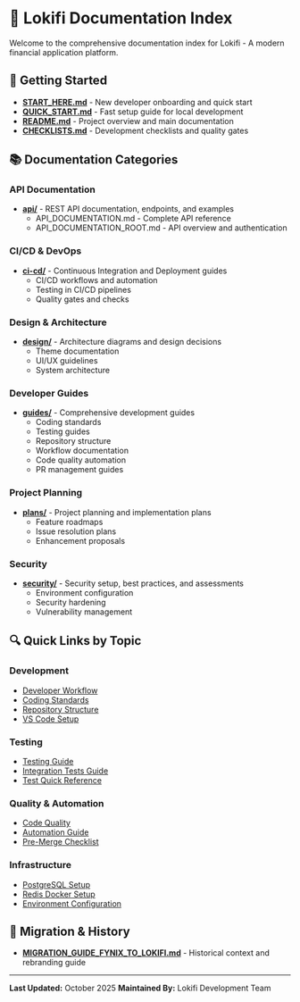 # 📑 Lokifi Documentation Index

Welcome to the comprehensive documentation index for Lokifi - A modern financial application platform.

## 🚀 Getting Started

- **[START_HERE.md](START_HERE.md)** - New developer onboarding and quick start
- **[QUICK_START.md](QUICK_START.md)** - Fast setup guide for local development
- **[README.md](README.md)** - Project overview and main documentation
- **[CHECKLISTS.md](CHECKLISTS.md)** - Development checklists and quality gates

## 📚 Documentation Categories

### API Documentation
- **[api/](api/)** - REST API documentation, endpoints, and examples
  - API_DOCUMENTATION.md - Complete API reference
  - API_DOCUMENTATION_ROOT.md - API overview and authentication

### CI/CD & DevOps
- **[ci-cd/](ci-cd/)** - Continuous Integration and Deployment guides
  - CI/CD workflows and automation
  - Testing in CI/CD pipelines
  - Quality gates and checks

### Design & Architecture
- **[design/](design/)** - Architecture diagrams and design decisions
  - Theme documentation
  - UI/UX guidelines
  - System architecture

### Developer Guides
- **[guides/](guides/)** - Comprehensive development guides
  - Coding standards
  - Testing guides
  - Repository structure
  - Workflow documentation
  - Code quality automation
  - PR management guides

### Project Planning
- **[plans/](plans/)** - Project planning and implementation plans
  - Feature roadmaps
  - Issue resolution plans
  - Enhancement proposals

### Security
- **[security/](security/)** - Security setup, best practices, and assessments
  - Environment configuration
  - Security hardening
  - Vulnerability management

## 🔍 Quick Links by Topic

### Development
- [Developer Workflow](guides/DEVELOPER_WORKFLOW.md)
- [Coding Standards](guides/CODING_STANDARDS.md)
- [Repository Structure](guides/REPOSITORY_STRUCTURE.md)
- [VS Code Setup](guides/VSCODE_SETUP.md)

### Testing
- [Testing Guide](guides/TESTING_GUIDE.md)
- [Integration Tests Guide](guides/INTEGRATION_TESTS_GUIDE.md)
- [Test Quick Reference](guides/TEST_QUICK_REFERENCE.md)

### Quality & Automation
- [Code Quality](guides/CODE_QUALITY.md)
- [Automation Guide](guides/AUTOMATION.md)
- [Pre-Merge Checklist](guides/PRE_MERGE_CHECKLIST.md)

### Infrastructure
- [PostgreSQL Setup](guides/POSTGRESQL_SETUP_GUIDE.md)
- [Redis Docker Setup](guides/REDIS_DOCKER_SETUP.md)
- [Environment Configuration](security/README.md)

## 📖 Migration & History
- **[MIGRATION_GUIDE_FYNIX_TO_LOKIFI.md](MIGRATION_GUIDE_FYNIX_TO_LOKIFI.md)** - Historical context and rebranding guide

---

**Last Updated:** October 2025
**Maintained By:** Lokifi Development Team
